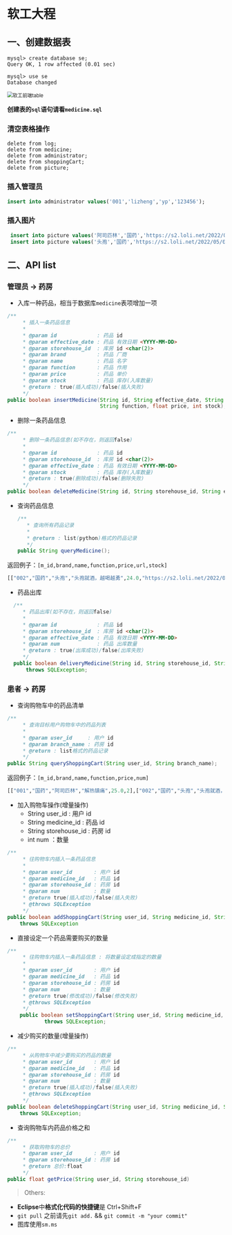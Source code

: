 # 软工大程


## 一、创建数据表

```mysql
mysql> create database se;
Query OK, 1 row affected (0.01 sec)

mysql> use se
Database changed
```

<img src="https://s2.loli.net/2022/05/07/FgGBVzX5leHLbfP.png" alt="软工前端table" style="zoom:80%;" />

**创建表的`sql`语句请看`medicine.sql`**



### 清空表格操作

```mysql
delete from log;
delete from medicine;
delete from administrator;
delete from shoppingCart;
delete from picture;
```

### 插入管理员

```sql
insert into administrator values('001','lizheng','yp','123456');
```



### 插入图片

```sql
 insert into picture values('阿司匹林','国药','https://s2.loli.net/2022/05/06/q7ulP6FDjtVOMQE.png');
 insert into picture values('头孢','国药','https://s2.loli.net/2022/05/06/Fp3MwJu1U8tbi96.png');
```



## 二、API list

### 管理员 -> 药房

* 入库一种药品，相当于数据库`medicine`表项增加一项

```java
/**
	 * 插入一条药品信息
	 * 
	 * @param id             : 药品 id
	 * @param effective_date : 药品 有效日期 <YYYY-MM-DD>
	 * @param storehouse_id  : 库房 id <char(2)>
	 * @param brand          : 药品 厂商
	 * @param name           : 药品 名字
	 * @param function       : 药品 作用
	 * @param price          : 药品 单价
	 * @param stock          : 药品 库存(入库数量)
	 * @return : true(插入成功)/false(插入失败)
	 */
public boolean insertMedicine(String id, String effective_date, String storehouse_id, String brand, String name,
                              String function, float price, int stock);
```

* 删除一条药品信息

```java
/**
	 * 删除一条药品信息(如不存在，则返回false)
	 * 
	 * @param id             : 药品 id
	 * @param storehouse_id  : 库房 id <char(2)>
	 * @param effective_date : 药品 有效日期 <YYYY-MM-DD>
	 * @param stock          : 药品 库存(入库数量)
	 * @return : true(删除成功)/false(删除失败)
	 */
public boolean deleteMedicine(String id, String storehouse_id, String effective_date) throws SQLException;
```

* 查询药品信息

  ```java
  /**
  	 * 查询所有药品记录
  	 * 
  	 * @return : list(python)格式的药品记录
  	 */
  public String queryMedicine();
  ```

返回例子：`[m_id,brand,name,function,price,url,stock]`

  ```python
  [["002","国药","头孢","头孢就酒，越喝越勇",24.0,"https://s2.loli.net/2022/05/06/Fp3MwJu1U8tbi96.png",10],["001","国药","阿司匹林","解热镇痛",25.0,"https://s2.loli.net/2022/05/06/q7ulP6FDjtVOMQE.png",30]]
  ```

  

* 药品出库

```java
  /**
  	 * 药品出库(如不存在，则返回false)
  	 * 
  	 * @param id             : 药品 id
  	 * @param storehouse_id  : 库房 id <char(2)>
  	 * @param effective_date : 药品 有效日期 <YYYY-MM-DD>
  	 * @param num            : 药品 出库数量
  	 * @return : true(出库成功)/false(出库失败)
  	 */
  public boolean deliveryMedicine(String id, String storehouse_id, String effective_date, int num)
      throws SQLException;
```

  



### 患者 -> 药房

* 查询购物车中的药品清单

```java
/**
	 * 查询目标用户购物车中的药品列表
	 * 
	 * @param user_id     : 用户 id
	 * @param branch_name : 药房 id
	 * @return : list格式的药品记录
	 */
public String queryShoppingCart(String user_id, String branch_name);
```

返回例子：`[m_id,brand,name,function,price,num]`

  ```python
  [["001","国药","阿司匹林","解热镇痛",25.0,2],["002","国药","头孢","头孢就酒，越喝越勇",24.0,3]]
  ```

* 加入购物车操作(增量操作)
  * String user_id : 用户 id
  * String medicine_id : 药品 id
  * String storehouse_id : 药房 id
  * int num ：数量

```java
/**
	 * 往购物车内插入一条药品信息
	 * 
	 * @param user_id       : 用户 id
	 * @param medicine_id   : 药品 id
	 * @param storehouse_id : 药房 id
	 * @param num           : 数量
	 * @return true(插入成功)/false(插入失败)
	 * @throws SQLException
	 */
public boolean addShoppingCart(String user_id, String medicine_id, String storehouse_id, int num)
    throws SQLException 
```

* 直接设定一个药品需要购买的数量

```java
/**
	 * 往购物车内插入一条药品信息 : 将数量设定成指定的数量
	 * 
	 * @param user_id       : 用户 id
	 * @param medicine_id   : 药品 id
	 * @param storehouse_id : 药房 id
	 * @param num           : 数量
	 * @return true(修改成功)/false(修改失败)
	 * @throws SQLException
	 */
	public boolean setShoppingCart(String user_id, String medicine_id, String storehouse_id, int num)
			throws SQLException;
```



* 减少购买的数量(增量操作)

```java
/**
	 * 从购物车中减少要购买的药品的数量
	 * @param user_id       : 用户 id
	 * @param medicine_id   : 药品 id
	 * @param storehouse_id : 药房 id
	 * @param num           : 数量
	 * @return true(插入成功)/false(插入失败)
	 * @throws SQLException
	 */
public boolean deleteShoppingCart(String user_id, String medicine_id, String storehouse_id, int num)
    throws SQLException;
```



* 查询购物车内药品价格之和

```java
/**
	 * 获取购物车的总价
	 * @param user_id       : 用户 id
	 * @param storehouse_id : 药房 id
	 * @return 总价:float
	 */
public float getPrice(String user_id, String storehouse_id)
```




> Others:

* **Eclipse**中**格式化代码的快捷键**是 Ctrl+Shift+F
* `git pull` 之前请先`git add.` && `git commit -m "your commit"`
* 图库使用`sm.ms`
